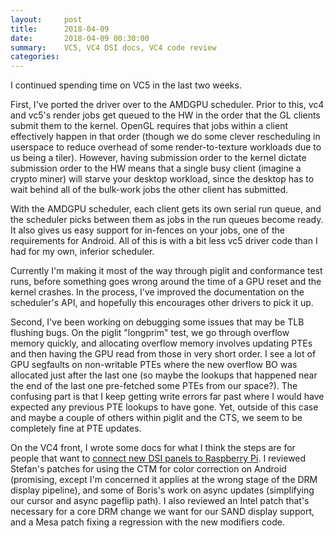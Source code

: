 ```yaml
---
layout:     post
title:      2018-04-09
date:       2018-04-09 00:30:00
summary:    VC5, VC4 DSI docs, VC4 code review
categories: 
---
```


I continued spending time on VC5 in the last two weeks.

First, I've ported the driver over to the AMDGPU scheduler.  Prior to
this, vc4 and vc5's render jobs get queued to the HW in the order that
the GL clients submit them to the kernel.  OpenGL requires that jobs
within a client effectively happen in that order (though we do some
clever rescheduling in userspace to reduce overhead of some
render-to-texture workloads due to us being a tiler).  However, having
submission order to the kernel dictate submission order to the HW
means that a single busy client (imagine a crypto miner) will starve
your desktop workload, since the desktop has to wait behind all of the
bulk-work jobs the other client has submitted.

With the AMDGPU scheduler, each client gets its own serial run queue,
and the scheduler picks between them as jobs in the run queues become
ready.  It also gives us easy support for in-fences on your jobs, one
of the requirements for Android.  All of this is with a bit less vc5
driver code than I had for my own, inferior scheduler.

Currently I'm making it most of the way through piglit and conformance
test runs, before something goes wrong around the time of a GPU reset
and the kernel crashes.  In the process, I've improved the
documentation on the scheduler's API, and hopefully this encourages
other drivers to pick it up.

Second, I've been working on debugging some issues that may be TLB
flushing bugs.  On the piglit "longprim" test, we go through overflow
memory quickly, and allocating overflow memory involves updating PTEs
and then having the GPU read from those in very short order.  I see a
lot of GPU segfaults on non-writable PTEs where the new overflow BO
was allocated just after the last one (so maybe the lookups that
happened near the end of the last one pre-fetched some PTEs from our
space?).  The confusing part is that I keep getting write errors far
past where I would have expected any previous PTE lookups to have
gone.  Yet, outside of this case and maybe a couple of others within
piglit and the CTS, we seem to be completely fine at PTE updates.

On the VC4 front, I wrote some docs for what I think the steps are for
people that want to [connect new DSI panels to Raspberry
Pi](https://github.com/anholt/linux/wiki/Raspberry-Pi-and-other-MIPI-DSI-display-panels).
I reviewed Stefan's patches for using the CTM for color correction on
Android (promising, except I'm concerned it applies at the wrong stage
of the DRM display pipeline), and some of Boris's work on async
updates (simplifying our cursor and async pageflip path).  I also
reviewed an Intel patch that's necessary for a core DRM change we want
for our SAND display support, and a Mesa patch fixing a regression
with the new modifiers code.
